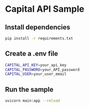 # Capital API Sample

## Install dependencies

```bash
pip install -r requirements.txt
```

## Create a .env file

```bash
CAPITAL_API_KEY=your_api_key
CAPITAL_PASSWORD=your_API_password
CAPITAL_USER=your_user_email
```

## Run the sample

```bash
uvicorn main:app --reload
```

